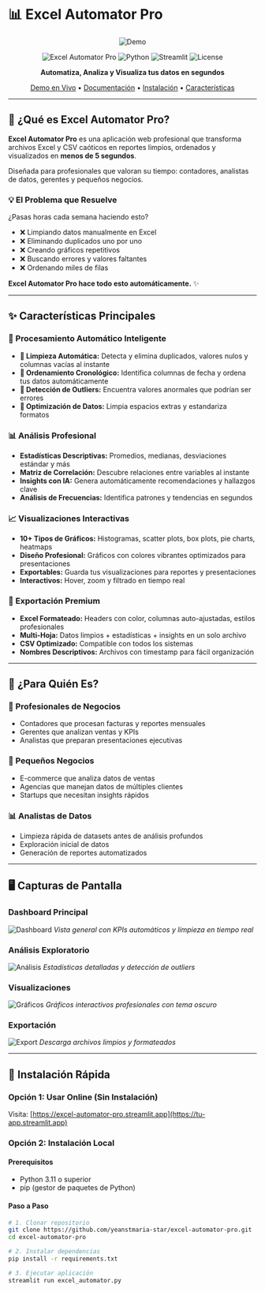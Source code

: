 # 📊 Excel Automator Pro

<div align="center">

![Demo](demo.gif)

</div>

<div align="center">

![Excel Automator Pro](https://img.shields.io/badge/Excel-Automator-blue?style=for-the-badge&logo=microsoft-excel)
![Python](https://img.shields.io/badge/Python-3.11+-green?style=for-the-badge&logo=python)
![Streamlit](https://img.shields.io/badge/Streamlit-1.50+-red?style=for-the-badge&logo=streamlit)
![License](https://img.shields.io/badge/License-MIT-yellow?style=for-the-badge)

**Automatiza, Analiza y Visualiza tus datos en segundos**

[Demo en Vivo](https://excel-automator-pro.streamlit.app/) • [Documentación](#documentación) • [Instalación](#instalación) • [Características](#características)

</div>

---

## 🚀 ¿Qué es Excel Automator Pro?

**Excel Automator Pro** es una aplicación web profesional que transforma archivos Excel y CSV caóticos en reportes limpios, ordenados y visualizados en **menos de 5 segundos**. 

Diseñada para profesionales que valoran su tiempo: contadores, analistas de datos, gerentes y pequeños negocios.

### 💡 El Problema que Resuelve

¿Pasas horas cada semana haciendo esto?
- ❌ Limpiando datos manualmente en Excel
- ❌ Eliminando duplicados uno por uno
- ❌ Creando gráficos repetitivos
- ❌ Buscando errores y valores faltantes
- ❌ Ordenando miles de filas

**Excel Automator Pro hace todo esto automáticamente.** ✨

---

## ✨ Características Principales

### 🤖 Procesamiento Automático Inteligente

- **🧹 Limpieza Automática:** Detecta y elimina duplicados, valores nulos y columnas vacías al instante
- **📅 Ordenamiento Cronológico:** Identifica columnas de fecha y ordena tus datos automáticamente
- **🎯 Detección de Outliers:** Encuentra valores anormales que podrían ser errores
- **💎 Optimización de Datos:** Limpia espacios extras y estandariza formatos

### 📊 Análisis Profesional

- **Estadísticas Descriptivas:** Promedios, medianas, desviaciones estándar y más
- **Matriz de Correlación:** Descubre relaciones entre variables al instante
- **Insights con IA:** Genera automáticamente recomendaciones y hallazgos clave
- **Análisis de Frecuencias:** Identifica patrones y tendencias en segundos

### 📈 Visualizaciones Interactivas

- **10+ Tipos de Gráficos:** Histogramas, scatter plots, box plots, pie charts, heatmaps
- **Diseño Profesional:** Gráficos con colores vibrantes optimizados para presentaciones
- **Exportables:** Guarda tus visualizaciones para reportes y presentaciones
- **Interactivos:** Hover, zoom y filtrado en tiempo real

### 💾 Exportación Premium

- **Excel Formateado:** Headers con color, columnas auto-ajustadas, estilos profesionales
- **Multi-Hoja:** Datos limpios + estadísticas + insights en un solo archivo
- **CSV Optimizado:** Compatible con todos los sistemas
- **Nombres Descriptivos:** Archivos con timestamp para fácil organización

---

## 🎯 ¿Para Quién Es?

### 👔 Profesionales de Negocios
- Contadores que procesan facturas y reportes mensuales
- Gerentes que analizan ventas y KPIs
- Analistas que preparan presentaciones ejecutivas

### 🏢 Pequeños Negocios
- E-commerce que analiza datos de ventas
- Agencias que manejan datos de múltiples clientes
- Startups que necesitan insights rápidos

### 📊 Analistas de Datos
- Limpieza rápida de datasets antes de análisis profundos
- Exploración inicial de datos
- Generación de reportes automatizados

---

## 🖥️ Capturas de Pantalla

### Dashboard Principal
![Dashboard](screenshots/dashboard.png)
*Vista general con KPIs automáticos y limpieza en tiempo real*

### Análisis Exploratorio
![Análisis](screenshots/analisis.png)
*Estadísticas detalladas y detección de outliers*

### Visualizaciones
![Gráficos](screenshots/graficos.png)
*Gráficos interactivos profesionales con tema oscuro*

### Exportación
![Export](screenshots/export.png)
*Descarga archivos limpios y formateados*

---

## 🚀 Instalación Rápida

### Opción 1: Usar Online (Sin Instalación)

Visita: [https://excel-automator-pro.streamlit.app](https://tu-app.streamlit.app)

### Opción 2: Instalación Local

#### Prerequisitos
- Python 3.11 o superior
- pip (gestor de paquetes de Python)

#### Paso a Paso
```bash
# 1. Clonar repositorio
git clone https://github.com/yeanstmaria-star/excel-automator-pro.git
cd excel-automator-pro

# 2. Instalar dependencias
pip install -r requirements.txt

# 3. Ejecutar aplicación
streamlit run excel_automator.py

